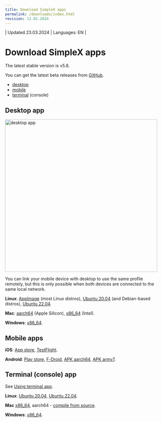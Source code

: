 ```yaml
---
title: Download SimpleX apps
permalink: /downloads/index.html
revision: 11.02.2024
---
```


| Updated 23.03.2024 | Languages: EN |
# Download SimpleX apps

The latest stable version is v5.8.

You can get the latest beta releases from [GitHub](https://github.com/simplex-chat/simplex-chat/releases).

- [desktop](#desktop-app)
- [mobile](#mobile-apps)
- [terminal](#terminal-console-app) (console)

## Desktop app

<img src="/docs/images/simplex-desktop-light.png" alt="desktop app" width=500>

You can link your mobile device with desktop to use the same profile remotely, but this is only possible when both devices are connected to the same local network.

**Linux**: [AppImage](https://github.com/simplex-chat/simplex-chat/releases/latest/download/simplex-desktop-x86_64.AppImage) (most Linux distros), [Ubuntu 20.04](https://github.com/simplex-chat/simplex-chat/releases/latest/download/simplex-desktop-ubuntu-20_04-x86_64.deb) (and Debian-based distros), [Ubuntu 22.04](https://github.com/simplex-chat/simplex-chat/releases/latest/download/simplex-desktop-ubuntu-22_04-x86_64.deb).

**Mac**: [aarch64](https://github.com/simplex-chat/simplex-chat/releases/latest/download/simplex-desktop-macos-aarch64.dmg) (Apple Silicon), [x86_64](https://github.com/simplex-chat/simplex-chat/releases/latest/download/simplex-desktop-macos-x86_64.dmg) (Intel).

**Windows**: [x86_64](https://github.com/simplex-chat/simplex-chat/releases/latest/download/simplex-desktop-windows-x86_64.msi).

## Mobile apps

**iOS**: [App store](https://apps.apple.com/us/app/simplex-chat/id1605771084), [TestFlight](https://testflight.apple.com/join/DWuT2LQu).

**Android**: [Play store](https://play.google.com/store/apps/details?id=chat.simplex.app), [F-Droid](https://simplex.chat/fdroid/), [APK aarch64](https://github.com/simplex-chat/simplex-chat/releases/latest/download/simplex.apk), [APK armv7](https://github.com/simplex-chat/simplex-chat/releases/latest/download/simplex-armv7a.apk).

## Terminal (console) app

See [Using terminal app](/docs/CLI.md).

**Linux**: [Ubuntu 20.04](https://github.com/simplex-chat/simplex-chat/releases/latest/download/simplex-chat-ubuntu-20_04-x86-64), [Ubuntu 22.04](https://github.com/simplex-chat/simplex-chat/releases/latest/download/simplex-chat-ubuntu-22_04-x86-64).

**Mac** [x86_64](https://github.com/simplex-chat/simplex-chat/releases/latest/download/simplex-chat-macos-x86-64), aarch64 - [compile from source](/docs/CLI.md#).

**Windows**: [x86_64](https://github.com/simplex-chat/simplex-chat/releases/latest/download/simplex-chat-windows-x86-64).
